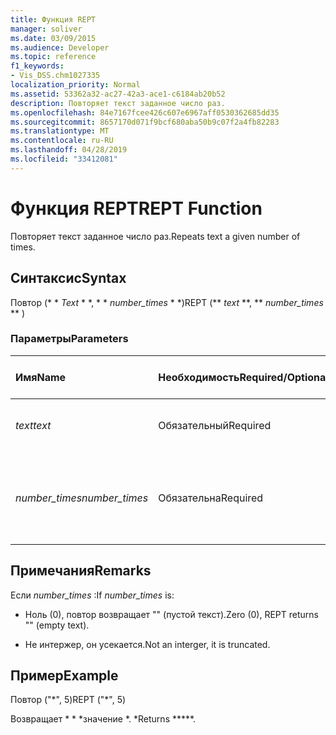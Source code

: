 ```yaml
---
title: Функция REPT
manager: soliver
ms.date: 03/09/2015
ms.audience: Developer
ms.topic: reference
f1_keywords:
- Vis_DSS.chm1027335
localization_priority: Normal
ms.assetid: 53362a32-ac27-42a3-ace1-c6184ab20b52
description: Повторяет текст заданное число раз.
ms.openlocfilehash: 84e7167fcee426c607e6967aff0530362685dd35
ms.sourcegitcommit: 8657170d071f9bcf680aba50b9c07f2a4fb82283
ms.translationtype: MT
ms.contentlocale: ru-RU
ms.lasthandoff: 04/28/2019
ms.locfileid: "33412081"
---
```

# <a name="rept-function"></a><span data-ttu-id="59478-103">Функция REPT</span><span class="sxs-lookup"><span data-stu-id="59478-103">REPT Function</span></span>

<span data-ttu-id="59478-104">Повторяет текст заданное число раз.</span><span class="sxs-lookup"><span data-stu-id="59478-104">Repeats text a given number of times.</span></span> 
  
## <a name="syntax"></a><span data-ttu-id="59478-105">Синтаксис</span><span class="sxs-lookup"><span data-stu-id="59478-105">Syntax</span></span>

<span data-ttu-id="59478-106">Повтор (\* \* *Text* \* \*, \* \* *number_times* \* \*)</span><span class="sxs-lookup"><span data-stu-id="59478-106">REPT (\*\* *text* \*\*, \*\* *number_times* \*\* )</span></span> 
  
### <a name="parameters"></a><span data-ttu-id="59478-107">Параметры</span><span class="sxs-lookup"><span data-stu-id="59478-107">Parameters</span></span>

|<span data-ttu-id="59478-108">**Имя**</span><span class="sxs-lookup"><span data-stu-id="59478-108">**Name**</span></span>|<span data-ttu-id="59478-109">**Необходимость**</span><span class="sxs-lookup"><span data-stu-id="59478-109">**Required/Optional**</span></span>|<span data-ttu-id="59478-110">**Тип данных**</span><span class="sxs-lookup"><span data-stu-id="59478-110">**Data Type**</span></span>|<span data-ttu-id="59478-111">**Описание**</span><span class="sxs-lookup"><span data-stu-id="59478-111">**Description**</span></span>|
|:-----|:-----|:-----|:-----|
| <span data-ttu-id="59478-112">_text_</span><span class="sxs-lookup"><span data-stu-id="59478-112">_text_</span></span> <br/> |<span data-ttu-id="59478-113">Обязательный</span><span class="sxs-lookup"><span data-stu-id="59478-113">Required</span></span>  <br/> |<span data-ttu-id="59478-114">**String**</span><span class="sxs-lookup"><span data-stu-id="59478-114">**String**</span></span> <br/> | <span data-ttu-id="59478-115">Текст, который нужно повторить.</span><span class="sxs-lookup"><span data-stu-id="59478-115">The text you want to repeat.</span></span>  <br/> |
| <span data-ttu-id="59478-116">_number_times_</span><span class="sxs-lookup"><span data-stu-id="59478-116">_number_times_</span></span> <br/> |<span data-ttu-id="59478-117">Обязательна</span><span class="sxs-lookup"><span data-stu-id="59478-117">Required</span></span>  <br/> |<span data-ttu-id="59478-118">**Number**</span><span class="sxs-lookup"><span data-stu-id="59478-118">**Number**</span></span> <br/> |<span data-ttu-id="59478-119">Положительное число, указывающее количество повторений текста.</span><span class="sxs-lookup"><span data-stu-id="59478-119">A positive number specifying the number of times to repeat text.</span></span>  <br/> |
   
## <a name="remarks"></a><span data-ttu-id="59478-120">Примечания</span><span class="sxs-lookup"><span data-stu-id="59478-120">Remarks</span></span>

<span data-ttu-id="59478-121">Если *number_times* :</span><span class="sxs-lookup"><span data-stu-id="59478-121">If  *number_times*  is:</span></span> 
  
- <span data-ttu-id="59478-122">Ноль (0), повтор возвращает "" (пустой текст).</span><span class="sxs-lookup"><span data-stu-id="59478-122">Zero (0), REPT returns "" (empty text).</span></span>
    
- <span data-ttu-id="59478-123">Не интержер, он усекается.</span><span class="sxs-lookup"><span data-stu-id="59478-123">Not an interger, it is truncated.</span></span>
    
## <a name="example"></a><span data-ttu-id="59478-124">Пример</span><span class="sxs-lookup"><span data-stu-id="59478-124">Example</span></span>

<span data-ttu-id="59478-125">Повтор ("\*", 5)</span><span class="sxs-lookup"><span data-stu-id="59478-125">REPT ("\*", 5)</span></span> 
  
<span data-ttu-id="59478-126">Возвращает \* \* \*значение \*. \*</span><span class="sxs-lookup"><span data-stu-id="59478-126">Returns \*\*\*\*\*.</span></span> 
  

